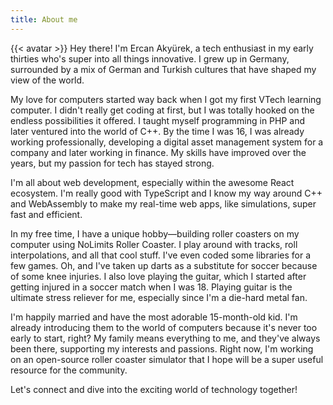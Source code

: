 ```yaml
---
title: About me
---
```

{{< avatar >}}
Hey there! I'm Ercan Akyürek, a tech enthusiast in my early thirties who's super into all things innovative. I grew up in Germany, surrounded by a mix of German and Turkish cultures that have shaped my view of the world.

My love for computers started way back when I got my first VTech learning computer. I didn't really get coding at first, but I was totally hooked on the endless possibilities it offered. I taught myself programming in PHP and later ventured into the world of C++. By the time I was 16, I was already working professionally, developing a digital asset management system for a company and later working in finance. My skills have improved over the years, but my passion for tech has stayed strong.

I'm all about web development, especially within the awesome React ecosystem. I'm really good with TypeScript and I know my way around C++ and WebAssembly to make my real-time web apps, like simulations, super fast and efficient.

In my free time, I have a unique hobby—building roller coasters on my computer using NoLimits Roller Coaster. I play around with tracks, roll interpolations, and all that cool stuff. I've even coded some libraries for a few games. Oh, and I've taken up darts as a substitute for soccer because of some knee injuries. I also love playing the guitar, which I started after getting injured in a soccer match when I was 18. Playing guitar is the ultimate stress reliever for me, especially since I'm a die-hard metal fan.

I'm happily married and have the most adorable 15-month-old kid. I'm already introducing them to the world of computers because it's never too early to start, right? My family means everything to me, and they've always been there, supporting my interests and passions. Right now, I'm working on an open-source roller coaster simulator that I hope will be a super useful resource for the community.

Let's connect and dive into the exciting world of technology together!
